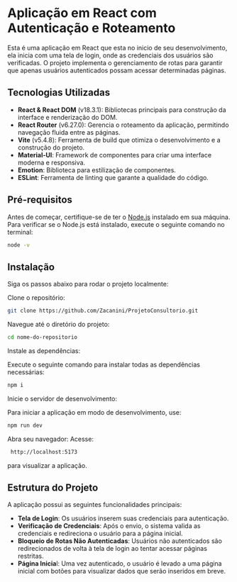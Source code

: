 # Aplicação em React com Autenticação e Roteamento

Esta é uma aplicação em React que esta no inicio de seu desenvolvimento, ela inicia com uma tela de login, onde as credenciais dos usuários são verificadas. O projeto implementa o gerenciamento de rotas para garantir que apenas usuários autenticados possam acessar determinadas páginas.

## Tecnologias Utilizadas

- **React & React DOM** (v18.3.1): Bibliotecas principais para construção da interface e renderização do DOM.
- **React Router** (v6.27.0): Gerencia o roteamento da aplicação, permitindo navegação fluida entre as páginas.
- **Vite** (v5.4.8): Ferramenta de build que otimiza o desenvolvimento e a construção do projeto.
- **Material-UI**: Framework de componentes para criar uma interface moderna e responsiva.
- **Emotion**: Biblioteca para estilização de componentes.
- **ESLint**: Ferramenta de linting que garante a qualidade do código.

## Pré-requisitos

Antes de começar, certifique-se de ter o [Node.js](https://nodejs.org/) instalado em sua máquina. Para verificar se o Node.js está instalado, execute o seguinte comando no terminal:

```bash
node -v
````

## Instalação

Siga os passos abaixo para rodar o projeto localmente:

Clone o repositório:
```bash
git clone https://github.com/Zacanini/ProjetoConsultorio.git
````

Navegue até o diretório do projeto:
```bash
cd nome-do-repositorio
````

Instale as dependências:

Execute o seguinte comando para instalar todas as dependências necessárias:
```bash
npm i
````

Inicie o servidor de desenvolvimento:

Para iniciar a aplicação em modo de desenvolvimento, use:
```bash
npm run dev
````

Abra seu navegador:
Acesse:
```bash
 http://localhost:5173
````
para visualizar a aplicação.

## Estrutura do Projeto
A aplicação possui as seguintes funcionalidades principais:

- **Tela de Login**: Os usuários inserem suas credenciais para autenticação.
- **Verificação de Credenciais**: Após o envio, o sistema valida as credenciais e redireciona o usuário para a página inicial.
- **Bloqueio de Rotas Não Autenticadas**: Usuários não autenticados são redirecionados de volta à tela de login ao tentar acessar páginas restritas.
- **Página Inicia**l: Uma vez autenticado, o usuário é levado a uma página inicial com botões para visualizar dados que serão inseridos em breve.

